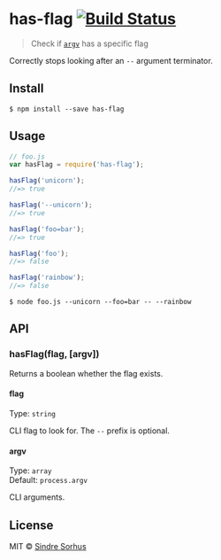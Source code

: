 # has-flag [![Build Status](https://travis-ci.org/sindresorhus/has-flag.svg?branch=master)](https://travis-ci.org/sindresorhus/has-flag)

> Check if [`argv`](https://nodejs.org/public/latest/api/process.html#process_process_argv) has a specific flag

Correctly stops looking after an `--` argument terminator.


## Install

```
$ npm install --save has-flag
```


## Usage

```js
// foo.js
var hasFlag = require('has-flag');

hasFlag('unicorn');
//=> true

hasFlag('--unicorn');
//=> true

hasFlag('foo=bar');
//=> true

hasFlag('foo');
//=> false

hasFlag('rainbow');
//=> false
```

```
$ node foo.js --unicorn --foo=bar -- --rainbow
```


## API

### hasFlag(flag, [argv])

Returns a boolean whether the flag exists.

#### flag

Type: `string`

CLI flag to look for. The `--` prefix is optional.

#### argv

Type: `array`  
Default: `process.argv`

CLI arguments.


## License

MIT © [Sindre Sorhus](http://sindresorhus.com)

